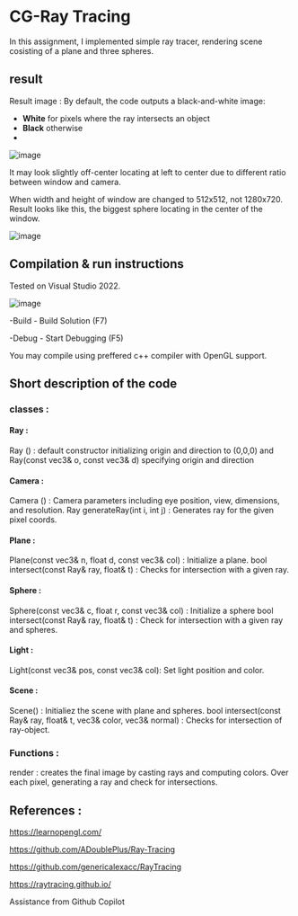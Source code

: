 # CG-Ray Tracing

In this assignment, I implemented simple ray tracer, rendering scene cosisting of a plane and three spheres.
## result 
Result image :
By default, the code outputs a black-and-white image:
- **White** for pixels where the ray intersects an object
- **Black** otherwise
- 
![image](https://github.com/user-attachments/assets/d5563686-0ef1-4161-9472-4232aaace29c)

It may look slightly off-center locating at left to center due to different ratio between window and camera. 

When width and height of window are changed to 512x512, not 1280x720. Result looks like this, the biggest sphere locating in the center of the window. 

![image](https://github.com/user-attachments/assets/e541edd9-f2f9-4c58-9954-bbb98867d26c)



## Compilation & run instructions 
Tested on Visual Studio 2022. 

![image](https://github.com/user-attachments/assets/2827364c-67cc-45e5-bc3b-4ee531f562d2)

-Build - Build Solution (F7)

-Debug - Start Debugging (F5)

You may compile using preffered c++ compiler with OpenGL support.

## Short description of the code
### classes :

#### Ray :
Ray ()  : default constructor initializing origin and direction to (0,0,0) and Ray(const vec3& o, const vec3& d) specifying origin and direction
#### Camera : 
Camera () : Camera parameters including eye position, view, dimensions, and resolution.
Ray generateRay(int i, int j) : Generates ray for the given pixel coords.
#### Plane :
Plane(const vec3& n, float d, const vec3& col) : Initialize a plane.
bool intersect(const Ray& ray, float& t) : Checks for intersection with a given ray.
#### Sphere :
Sphere(const vec3& c, float r, const vec3& col) : Initialize a sphere
bool intersect(const Ray& ray, float& t) : Check for intersection with a given ray and spheres.
#### Light :
Light(const vec3& pos, const vec3& col): Set light position and color.
#### Scene : 
Scene() : Initialiez the scene with plane and spheres.
bool intersect(const Ray& ray, float& t, vec3& color, vec3& normal) : Checks for intersection of ray-object.

### Functions :
render : creates the final image by casting rays and computing colors. Over each pixel, generating a ray and check for intersections.

## References : 

https://learnopengl.com/

https://github.com/ADoublePlus/Ray-Tracing

https://github.com/genericalexacc/RayTracing

https://raytracing.github.io/

Assistance from Github Copilot

